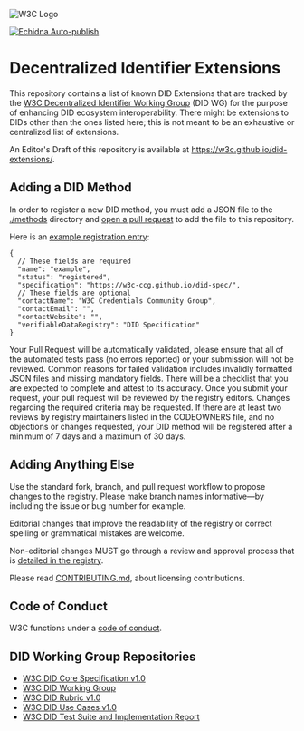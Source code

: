 ![W3C Logo](https://www.w3.org/Icons/w3c_home)

[![Echidna Auto-publish](https://github.com/w3c/did-extensions/actions/workflows/auto-publish.yml/badge.svg)](https://github.com/w3c/did-extensions/actions/workflows/auto-publish.yml)

# Decentralized Identifier Extensions

This repository contains a list of known DID Extensions that are tracked
by the
[W3C Decentralized Identifier Working Group](https://www.w3.org/2019/did-wg/)
(DID WG) for the purpose of enhancing DID ecosystem interoperability. There
might be extensions to DIDs other than the ones listed here; this is not
meant to be an exhaustive or centralized list of extensions.

An Editor's Draft of this repository is available at
https://w3c.github.io/did-extensions/.

## Adding a DID Method

In order to register a new DID method, you must add a JSON file
to the [./methods](./methods) directory and
[open a pull request](https://github.com/w3c/did-extensions/pulls)
to add the file to this repository.

Here is an [example registration entry](https://w3c.github.io/did-extensions/methods/example.json):

```jsonc
{
  // These fields are required
  "name": "example",
  "status": "registered",
  "specification": "https://w3c-ccg.github.io/did-spec/",
  // These fields are optional
  "contactName": "W3C Credentials Community Group",
  "contactEmail": "",
  "contactWebsite": "",
  "verifiableDataRegistry": "DID Specification"
}
```

Your Pull Request will be automatically validated, please ensure
that all of the automated tests pass (no errors reported) or
your submission will not be reviewed. Common reasons for failed
validation includes invalidly formatted JSON files and missing
mandatory fields. There will be a checklist that you are expected
to complete and attest to its accuracy. Once you submit your request,
your pull request will be reviewed by the registry editors. Changes
regarding the required criteria may be requested. If there are at
least two reviews by registry maintainers listed in the CODEOWNERS file, and no objections or
changes requested, your DID method will be registered after a
minimum of 7 days and a maximum of 30 days.

## Adding Anything Else

Use the standard fork, branch, and pull request workflow to propose changes to
the registry. Please make branch names informative—by including the issue or
bug number for example.

Editorial changes that improve the readability of the registry or correct
spelling or grammatical mistakes are welcome.

Non-editorial changes MUST go through a review and approval process that is
[detailed in the registry](https://w3c.github.io/did-extensions/#the-registration-process).

Please read [CONTRIBUTING.md](CONTRIBUTING.md), about licensing contributions.

## Code of Conduct

W3C functions under a [code of conduct](https://www.w3.org/Consortium/cepc/).

## DID Working Group Repositories

- [W3C DID Core Specification v1.0](https://github.com/w3c/did-core)
- [W3C DID Working Group](https://github.com/w3c/did-wg)
- [W3C DID Rubric v1.0](https://github.com/w3c/did-rubric)
- [W3C DID Use Cases v1.0](https://github.com/w3c/did-use-cases)
- [W3C DID Test Suite and Implementation Report](https://github.com/w3c/did-test-suite)
